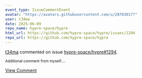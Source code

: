```yaml
---
event_type: IssueCommentEvent
avatar: "https://avatars.githubusercontent.com/u/20703017?"
user: t34ma
date: 2025-06-09
repo_name: hypre-space/hypre
html_url: https://github.com/hypre-space/hypre/issues/1294
repo_url: https://github.com/hypre-space/hypre
---
```


<a href='https://github.com/t34ma' target='_blank'>t34ma</a> commented on issue <a href='https://github.com/hypre-space/hypre/issues/1294' target='_blank'>hypre-space/hypre#1294</a>.

<small>Additional comment from myself:...</small>

<a href='https://github.com/hypre-space/hypre/issues/1294' target='_blank'>View Comment</a>